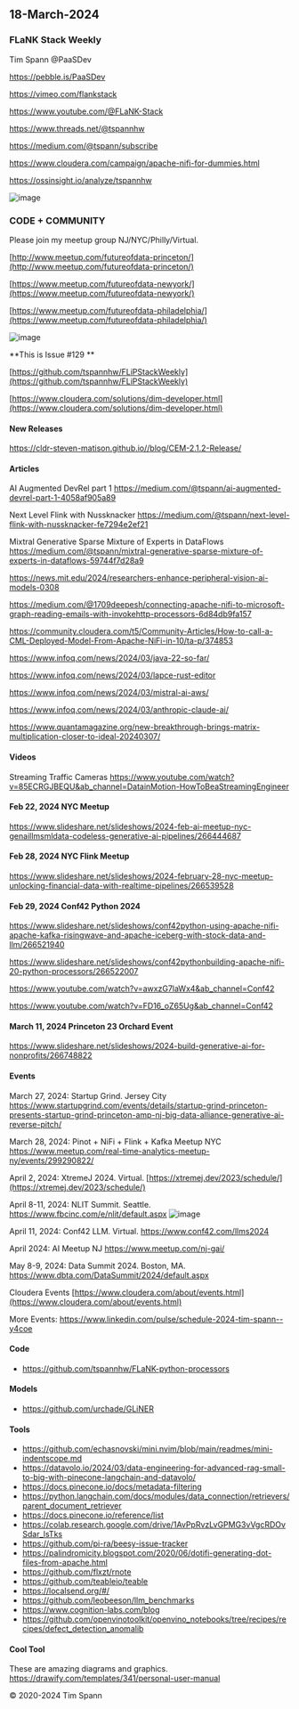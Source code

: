 ## 18-March-2024


### FLaNK Stack Weekly


Tim Spann @PaaSDev

https://pebble.is/PaaSDev

https://vimeo.com/flankstack

https://www.youtube.com/@FLaNK-Stack

https://www.threads.net/@tspannhw

https://medium.com/@tspann/subscribe

https://www.cloudera.com/campaign/apache-nifi-for-dummies.html

https://ossinsight.io/analyze/tspannhw



![image](https://github.com/tspannhw/FLiPStackWeekly/assets/18673814/d7645fcc-56b0-4681-8231-6e2c0098a3ad)


### CODE + COMMUNITY

Please join my meetup group NJ/NYC/Philly/Virtual. 

[http://www.meetup.com/futureofdata-princeton/](http://www.meetup.com/futureofdata-princeton/)

[https://www.meetup.com/futureofdata-newyork/](https://www.meetup.com/futureofdata-newyork/)

[https://www.meetup.com/futureofdata-philadelphia/](https://www.meetup.com/futureofdata-philadelphia/)

![image](https://github.com/tspannhw/FLiPStackWeekly/assets/18673814/5a9ed187-64a4-48db-b3aa-acbc8828e893)


**This is Issue #129 **

[https://github.com/tspannhw/FLiPStackWeekly](https://github.com/tspannhw/FLiPStackWeekly)

[https://www.cloudera.com/solutions/dim-developer.html](https://www.cloudera.com/solutions/dim-developer.html)

#### New Releases

https://cldr-steven-matison.github.io//blog/CEM-2.1.2-Release/


#### Articles

AI Augmented DevRel part 1
https://medium.com/@tspann/ai-augmented-devrel-part-1-4058af905a89

Next Level Flink with Nussknacker
https://medium.com/@tspann/next-level-flink-with-nussknacker-fe7294e2ef21

Mixtral Generative Sparse Mixture of Experts in DataFlows
https://medium.com/@tspann/mixtral-generative-sparse-mixture-of-experts-in-dataflows-59744f7d28a9

https://news.mit.edu/2024/researchers-enhance-peripheral-vision-ai-models-0308

https://medium.com/@1709deepesh/connecting-apache-nifi-to-microsoft-graph-reading-emails-with-invokehttp-processors-6d84db9fa157

https://community.cloudera.com/t5/Community-Articles/How-to-call-a-CML-Deployed-Model-From-Apache-NiFi-in-10/ta-p/374853

https://www.infoq.com/news/2024/03/java-22-so-far/

https://www.infoq.com/news/2024/03/lapce-rust-editor

https://www.infoq.com/news/2024/03/mistral-ai-aws/

https://www.infoq.com/news/2024/03/anthropic-claude-ai/

https://www.quantamagazine.org/new-breakthrough-brings-matrix-multiplication-closer-to-ideal-20240307/



#### Videos

Streaming Traffic Cameras
https://www.youtube.com/watch?v=85ECRGJBEQU&ab_channel=DatainMotion-HowToBeaStreamingEngineer



#### Feb 22, 2024 NYC Meetup

https://www.slideshare.net/slideshows/2024-feb-ai-meetup-nyc-genaillmsmldata-codeless-generative-ai-pipelines/266444687

#### Feb 28, 2024 NYC Flink Meetup

https://www.slideshare.net/slideshows/2024-february-28-nyc-meetup-unlocking-financial-data-with-realtime-pipelines/266539528

#### Feb 29, 2024 Conf42 Python 2024

https://www.slideshare.net/slideshows/conf42python-using-apache-nifi-apache-kafka-risingwave-and-apache-iceberg-with-stock-data-and-llm/266521940

https://www.slideshare.net/slideshows/conf42pythonbuilding-apache-nifi-20-python-processors/266522007

https://www.youtube.com/watch?v=awxzG7laWx4&ab_channel=Conf42

https://www.youtube.com/watch?v=FD16_oZ65Ug&ab_channel=Conf42

#### March 11, 2024 Princeton 23 Orchard Event

https://www.slideshare.net/slideshows/2024-build-generative-ai-for-nonprofits/266748822

#### Events


March 27, 2024:   Startup Grind.   Jersey City
https://www.startupgrind.com/events/details/startup-grind-princeton-presents-startup-grind-princeton-amp-nj-big-data-alliance-generative-ai-reverse-pitch/

March 28, 2024:   Pinot + NiFi + Flink + Kafka Meetup NYC
https://www.meetup.com/real-time-analytics-meetup-ny/events/299290822/

April 2, 2024: XtremeJ 2024. Virtual.
[https://xtremej.dev/2023/schedule/](https://xtremej.dev/2023/schedule/)

April 8-11, 2024: NLIT Summit. Seattle.
https://www.fbcinc.com/e/nlit/default.aspx
![image](https://github.com/tspannhw/FLiPStackWeekly/assets/18673814/d8169453-1e74-4fb8-8737-77fc09806640)

April 11, 2024:   Conf42 LLM. Virtual.
https://www.conf42.com/llms2024

April 2024: AI Meetup NJ
https://www.meetup.com/nj-gai/

May 8-9, 2024: Data Summit 2024. Boston, MA.
https://www.dbta.com/DataSummit/2024/default.aspx

Cloudera Events
[https://www.cloudera.com/about/events.html](https://www.cloudera.com/about/events.html)

More Events:
https://www.linkedin.com/pulse/schedule-2024-tim-spann--y4coe


#### Code

* https://github.com/tspannhw/FLaNK-python-processors


  
#### Models

* https://github.com/urchade/GLiNER

#### Tools

* https://github.com/echasnovski/mini.nvim/blob/main/readmes/mini-indentscope.md
* https://datavolo.io/2024/03/data-engineering-for-advanced-rag-small-to-big-with-pinecone-langchain-and-datavolo/
* https://docs.pinecone.io/docs/metadata-filtering
* https://python.langchain.com/docs/modules/data_connection/retrievers/parent_document_retriever
* https://docs.pinecone.io/reference/list
* https://colab.research.google.com/drive/1AvPpRvzLvGPMG3vVgcRDOvSdar_lsTks
* https://github.com/pi-ra/beesy-issue-tracker
* https://palindromicity.blogspot.com/2020/06/dotifi-generating-dot-files-from-apache.html
* https://github.com/flxzt/rnote
* https://github.com/teableio/teable
* https://localsend.org/#/
* https://github.com/leobeeson/llm_benchmarks
* https://www.cognition-labs.com/blog
* https://github.com/openvinotoolkit/openvino_notebooks/tree/recipes/recipes/defect_detection_anomalib
  
#### Cool Tool

These are amazing diagrams and graphics.   
https://drawify.com/templates/341/personal-user-manual

&copy; 2020-2024 Tim Spann
